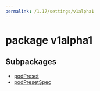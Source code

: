 ```yaml
---
permalink: /1.17/settings/v1alpha1
---
```


# package v1alpha1



## Subpackages

* [podPreset](settings-v1alpha1-podPreset.md)
* [podPresetSpec](settings-v1alpha1-podPresetSpec.md)